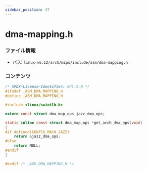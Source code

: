 ```yaml
---
sidebar_position: 47
---
```

# dma-mapping.h

### ファイル情報

- パス: `linux-v6.12/arch/mips/include/asm/dma-mapping.h`

### コンテンツ

```h
/* SPDX-License-Identifier: GPL-2.0 */
#ifndef _ASM_DMA_MAPPING_H
#define _ASM_DMA_MAPPING_H

#include <linux/swiotlb.h>

extern const struct dma_map_ops jazz_dma_ops;

static inline const struct dma_map_ops *get_arch_dma_ops(void)
{
#if defined(CONFIG_MACH_JAZZ)
	return &jazz_dma_ops;
#else
	return NULL;
#endif
}

#endif /* _ASM_DMA_MAPPING_H */

```
